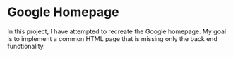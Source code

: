 # Google Homepage

In this project, I have attempted to recreate the Google homepage.
My goal is to implement a common HTML page that is missing only the 
back end functionality.
